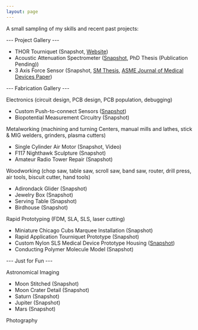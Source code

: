 ```yaml
---
layout: page
---
```


A small sampling of my skills and recent past projects:

--- Project Gallery ---

- THOR Tourniquet (Snapshot, <a href="https://www.thorTQ.com" target="_blank">Website</a>)
- Acoustic Attenuation Spectrometer (<a href="https://npdemas.github.io/resources/gallery/projects/acousticSpectrometer_Snapshot_1.jpg" target="_blank">Snapshot</a>, PhD Thesis (Publication Pending))
- 3 Axis Force Sensor (Snapshot, <a href="https://dspace.mit.edu/handle/1721.1/101813" target="_blank">SM Thesis</a>, <a href="https://asmedigitalcollection.asme.org/medicaldevices/article/13/2/021007/727293/An-Electronic-Force-Sensor-for-Medical-JetPaper" target="_blank">ASME Journal of Medical Devices Paper</a>)

--- Fabrication Gallery ---

Electronics (circuit design, PCB design, PCB population, debugging)
- Custom Push-to-connect Sensors (<a href="https://npdemas.github.io/resources/gallery/fabrication/electronics/customPCBs_Shapshot_1.jpg" target="_blank">Snapshot</a>)
- Biopotential Measurement Circuitry (Snapshot)

Metalworking (machining and turning Centers, manual mills and lathes, stick & MIG welders, grinders, plasma cutters)
- Single Cylinder Air Motor (Snapshot, Video)
- F117 Nighthawk Sculpture (Snapshot)
- Amateur Radio Tower Repair (Snapshot)
  
Woodworking (chop saw, table saw, scroll saw, band saw, router, drill press, air tools, biscuit cutter, hand tools)
- Adirondack Glider (Snapshot)
- Jewelry Box (Snapshot)
- Serving Table (Snapshot)
- Birdhouse (Snapshot)
  
Rapid Prototyping (FDM, SLA, SLS, laser cutting)
- Miniature Chicago Cubs Marquee Installation (Snapshot)
- Rapid Application Tourniquet Prototype (Snapshot)
- Custom Nylon SLS Medical Device Prototype Housing (<a href="https://npdemas.github.io/resources/gallery/fabrication/rapid_prototyping/customEnclosure_Snapshot_1.jpg" target="_blank">Snapshot</a>)
- Conducting Polymer Molecule Model (Snapshot)
  
--- Just for Fun ---

Astronomical Imaging
- Moon Stitched (Snapshot)
- Moon Crater Detail (Snapshot)
- Saturn (Snapshot)
- Jupiter (Snapshot)
- Mars (Snapshot)

Photography
